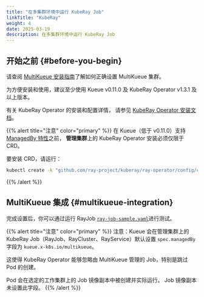 ```yaml
---
title: "在多集群环境中运行 KubeRay Job"
linkTitle: "KubeRay"
weight: 4
date: 2025-03-19
description: 在多集群环境中运行 KubeRay Job
---
```


## 开始之前 {#before-you-begin}

请查阅 [MultiKueue 安装指南](/zh-CN/docs/tasks/manage/setup_multikueue)了解如何正确设置 MultiKueue 集群。

为方便安装和使用，建议至少使用 Kueue v0.11.0 及 KubeRay Operator v1.3.1 及以上版本。

有关 KubeRay Operator 的安装和配置详情，
请参见 [KubeRay Operator 安装文档](https://docs.ray.io/en/latest/cluster/kubernetes/getting-started/raycluster-quick-start.html#step-2-deploy-a-kuberay-operator)。

{{% alert title="注意" color="primary" %}}
在 Kueue（低于 v0.11.0）支持 [ManagedBy 特性](https://github.com/ray-project/kuberay/issues/2544)之前，
<b>管理集群</b>上的 KubeRay Operator 安装必须仅限于 CRD。

要安装 CRD，请运行：
```bash
kubectl create -k "github.com/ray-project/kuberay/ray-operator/config/crd?ref=v1.3.0"
```
{{% /alert %}}

## MultiKueue 集成 {#multikueue-integration}

完成设置后，你可以通过运行 RayJob [`ray-job-sample.yaml`](/zh-CN/docs/tasks/run/rayjobs/#example-rayjob)进行测试。

{{% alert title="注意" color="primary" %}}
注意：Kueue 会在管理集群上的 KubeRay Job（RayJob、RayCluster、RayService）默认设置 `spec.managedBy` 字段为 `kueue.x-k8s.io/multikueue`。

这使得 KubeRay Operator 能够忽略由 MultiKueue 管理的 Job，特别是跳过 Pod 的创建。

Pod 会在选定的工作集群上的 Job 镜像副本中被创建并实际运行。
Job 镜像副本未设置此字段。
{{% /alert %}}
